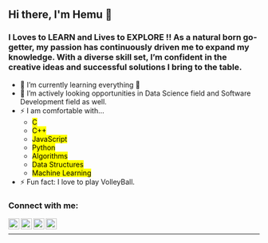 ## Hi there, I'm Hemu 👋

### I Loves to LEARN and Lives to EXPLORE !! As a natural born go-getter, my passion has continuously driven me to expand my knowledge. With a diverse skill set, I’m confident in the creative ideas and successful solutions I bring to the table.

- 🌱 I’m currently learning everything 🤣
- 👯 I’m actively looking opportunities in Data Science field and Software Development field as well.
- ⚡ I am comfortable with...
  - <mark>C</mark>
  - <mark>C++</mark>
  - <mark>JavaScript</mark>
  - <mark>Python</mark>
  - <mark>Algorithms</mark>
  - <mark>Data Structures</mark>
  - <mark>Machine Learning</mark>
- ⚡ Fun fact: I love to play VolleyBall.

### Connect with me:

[<img align="left" alt="choudharyhemu | YouTube" width="22px" src="https://cdn.jsdelivr.net/npm/simple-icons@v3/icons/youtube.svg" />][youtube]
[<img align="left" alt="choudharyhemu | Twitter" width="22px" src="https://cdn.jsdelivr.net/npm/simple-icons@v3/icons/twitter.svg" />][twitter]
[<img align="left" alt="choudharyhemu | LinkedIn" width="22px" src="https://cdn.jsdelivr.net/npm/simple-icons@v3/icons/linkedin.svg" />][linkedin]
[<img align="left" alt="choudharyhemu | Instagram" width="22px" src="https://cdn.jsdelivr.net/npm/simple-icons@v3/icons/instagram.svg" />][instagram]

<br />

---

[twitter]: https://twitter.com/Hemu2320
[youtube]: https://youtube.com/channel/UCUy7Z7S3NK3DaugwYOaV6Vg
[instagram]: https://instagram.com/itzz_hemu
[linkedin]: https://www.linkedin.com/in/hemu-choudhary-631b29188

